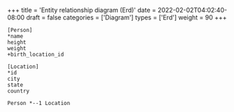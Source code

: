 +++
title = 'Entity relationship diagram (Erd)'
date = 2022-02-02T04:02:40-08:00
draft = false
categories = ['Diagram']
types =  ['Erd']
weight = 90
+++
```kroki {type=erd}
[Person]
*name
height
weight
+birth_location_id

[Location]
*id
city
state
country

Person *--1 Location
```
